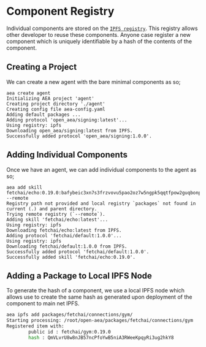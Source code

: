 # Component Registry

Individual components are stored on the  <a href="https://ipfs.tech" target="_blank">`IPFS registry`</a>. This registry allows other developer to reuse these components. Anyone case register a new component which is uniquely identifiable by a hash of the contents of the component.

## Creating a Project
We can create a new agent with the bare minimal components as so;

```
aea create agent
Initializing AEA project 'agent'
Creating project directory './agent'
Creating config file aea-config.yaml
Adding default packages ...
Adding protocol 'open_aea/signing:latest'...
Using registry: ipfs
Downloading open_aea/signing:latest from IPFS.
Successfully added protocol 'open_aea/signing:1.0.0'.
```


## Adding Individual Components
Once we have an agent, we can add individual components to the agent as so;

```
aea add skill fetchai/echo:0.19.0:bafybeic3xn7s3frzvovu5pao2oz7w5ngpk5qqtfpow2guqbonp6f4kktga --remote
Registry path not provided and local registry `packages` not found in current (.) and parent directory.
Trying remote registry (`--remote`).
Adding skill 'fetchai/echo:latest'...
Using registry: ipfs
Downloading fetchai/echo:latest from IPFS.
Adding protocol 'fetchai/default:1.0.0'...
Using registry: ipfs
Downloading fetchai/default:1.0.0 from IPFS.
Successfully added protocol 'fetchai/default:1.0.0'.
Successfully added skill 'fetchai/echo:0.19.0'.
```

## Adding a Package to Local IPFS Node
To generate the hash of a component, we use a local IPFS node which allows use to create the same hash as generated upon deployment of the component to main net IPFS.

```bash
aea ipfs add packages/fetchai/connections/gym/
Starting processing: /root/open-aea/packages/fetchai/connections/gym
Registered item with:
        public id : fetchai/gym:0.19.0
        hash : QmVLvrU8w8nJB57ncPfoYwB5niA3RWeeKpqyRi3ug2hkY8
```
